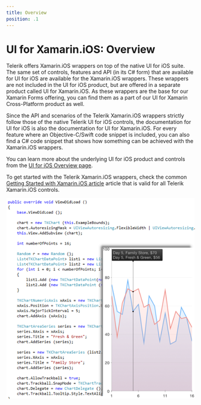 ```yaml
---
title: Overview
position: .1
---
```


# UI for Xamarin.iOS: Overview

Telerik offers Xamarin.iOS wrappers on top of the native UI for iOS suite. The same set of controls, features and API (in its C# form) that are available for UI for iOS are available for the Xamarin.iOS wrappers. These wrappers are not included in the UI for iOS product, but are offered in a separate product called UI for Xamarin.iOS. As these wrappers are the base for our Xamarin Forms offering, you can find them as a part of our UI for Xamarin Cross-Platform product as well.

Since the API and scenarios of the Telerik Xamarin.iOS wrappers strictly follow those of the native Telerik UI for iOS controls, the documentation for UI for iOS is also the documentation for UI for Xamarin.iOS. For every feature where an Objective-C/Swift code snippet is included, you can also find a C# code snippet that shows how something can be achieved with the Xamarin.iOS wrappers.

You can learn more about the underlying UI for iOS product and controls from the [UI for iOS Overview page](../index). 

To get started with the Telerik Xamarin.iOS wrappers, check the common [Getting Started with Xamarin.iOS article](getting-started) article that is valid for all Telerik Xamarin.iOS controls.

<img src="../images/overview-xamarin001.png"/>




